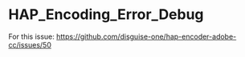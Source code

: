 # HAP_Encoding_Error_Debug
 
For this issue: https://github.com/disguise-one/hap-encoder-adobe-cc/issues/50
